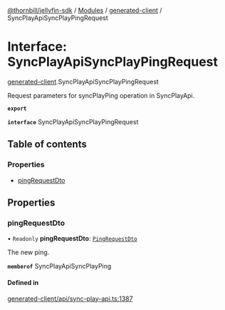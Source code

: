 [@thornbill/jellyfin-sdk](../README.md) / [Modules](../modules.md) / [generated-client](../modules/generated_client.md) / SyncPlayApiSyncPlayPingRequest

# Interface: SyncPlayApiSyncPlayPingRequest

[generated-client](../modules/generated_client.md).SyncPlayApiSyncPlayPingRequest

Request parameters for syncPlayPing operation in SyncPlayApi.

**`export`**

**`interface`** SyncPlayApiSyncPlayPingRequest

## Table of contents

### Properties

- [pingRequestDto](generated_client.SyncPlayApiSyncPlayPingRequest.md#pingrequestdto)

## Properties

### pingRequestDto

• `Readonly` **pingRequestDto**: [`PingRequestDto`](generated_client.PingRequestDto.md)

The new ping.

**`memberof`** SyncPlayApiSyncPlayPing

#### Defined in

[generated-client/api/sync-play-api.ts:1387](https://github.com/thornbill/jellyfin-sdk-typescript/blob/1142a3e/src/generated-client/api/sync-play-api.ts#L1387)
